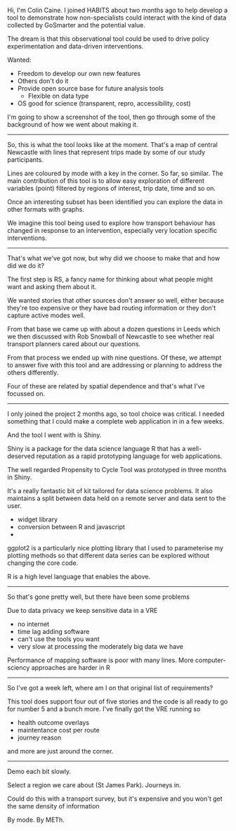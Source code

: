 Hi, I'm Colin Caine. I joined HABITS about two months ago to help develop a tool to demonstrate how non-specialists could interact with the kind of data collected by GoSmarter and the potential value.

The dream is that this observational tool could be used to drive policy experimentation and data-driven interventions.

Wanted:
 - Freedom to develop our own new features
 - Others don't do it
 - Provide open source base for future analysis tools
   - Flexible on data type
 - OS good for science (transparent, repro, accessibility, cost)

I'm going to show a screenshot of the tool, then go through some of the background of how we went about making it.

---

So, this is what the tool looks like at the moment. That's a map of central Newcastle with lines that represent trips made by some of our study participants.

Lines are coloured by mode with a key in the corner. So far, so similar. The main contribution of this tool is to allow easy exploration of different variables (point) filtered by regions of interest, trip date, time and so on.

Once an interesting subset has been identified you can explore the data in other formats with graphs.

We imagine this tool being used to explore how transport behaviour has changed in response to an intervention, especially very location specific interventions.

---

That's what we've got now, but why did we choose to make that and how did we do it?

The first step is RS, a fancy name for thinking about what people might want and asking them about it.

We wanted stories that other sources don't answer so well, either because they're too expensive or they have bad routing information or they don't capture active modes well.

From that base we came up with about a dozen questions in Leeds which we then discussed with Rob Snowball of Newcastle to see whether real transport planners cared about our questions.

From that process we ended up with nine questions. Of these, we attempt to answer five with this tool and are addressing or planning to address the others differently.

Four of these are related by spatial dependence and that's what I've focussed on.

---

I only joined the project 2 months ago, so tool choice was critical. I needed something that I could make a complete web application in in a few weeks.

And the tool I went with is Shiny.

Shiny is a package for the data science language R that has a well-deserved reputation as a rapid prototyping language for web applications.

The well regarded Propensity to Cycle Tool was prototyped in three months in Shiny.

It's a really fantastic bit of kit tailored for data science problems. It also maintains a split between data held on a remote server and data sent to the user.

- widget library
- conversion between R and javascript
-

ggplot2 is a particularly nice plotting library that I used to parameterise my plotting methods so that different data series can be explored without changing the core code.

R is a high level language that enables the above.

---

So that's gone pretty well, but there have been some problems

Due to data privacy we keep sensitive data in a VRE
 - no internet
 - time lag adding software
 - can't use the tools you want
 - very slow at processing the moderately big data we have

Performance of mapping software is poor with many lines. More computer-sciency approaches are harder in R

---

So I've got a week left, where am I on that original list of requirements?

This tool does support four out of five stories and the code is all ready to go for number 5 and a bunch more. I've finally got the VRE running so
 - health outcome overlays
 - maintentance cost per route
 - journey reason

and more are just around the corner.

---

Demo each bit slowly.

Select a region we care about (St James Park). Journeys in.

Could do this with a transport survey, but it's expensive and you won't get the same density of information

By mode. By METh.
